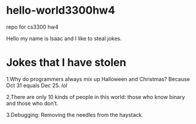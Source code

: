 # hello-world3300hw4
repo for cs3300 hw4

Hello my name is Isaac and I like to steal jokes.

# **Jokes that I have stolen**

1.Why do programmers always mix up Halloween and Christmas?
Because Oct 31 equals Dec 25. *lol*

2.There are only 10 kinds of people in this world: those who know binary and those who don’t.

3.Debugging: Removing the needles from the haystack.
